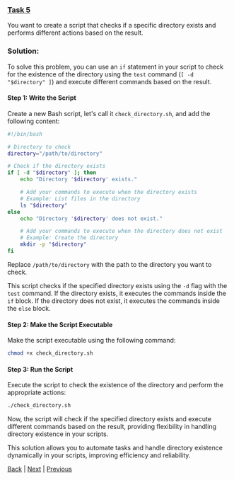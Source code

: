 ### [Task 5](task5.md)
You want to create a script that checks if a specific directory exists and performs different actions based on the result.

### Solution:
To solve this problem, you can use an `if` statement in your script to check for the existence of the directory using the `test` command (`[ -d "$directory" ]`) and execute different commands based on the result.

#### Step 1: Write the Script

Create a new Bash script, let's call it `check_directory.sh`, and add the following content:

```bash
#!/bin/bash

# Directory to check
directory="/path/to/directory"

# Check if the directory exists
if [ -d "$directory" ]; then
    echo "Directory '$directory' exists."

    # Add your commands to execute when the directory exists
    # Example: List files in the directory
    ls "$directory"
else
    echo "Directory '$directory' does not exist."

    # Add your commands to execute when the directory does not exist
    # Example: Create the directory
    mkdir -p "$directory"
fi
```

Replace `/path/to/directory` with the path to the directory you want to check.

This script checks if the specified directory exists using the `-d` flag with the `test` command. If the directory exists, it executes the commands inside the `if` block. If the directory does not exist, it executes the commands inside the `else` block.

#### Step 2: Make the Script Executable

Make the script executable using the following command:

```bash
chmod +x check_directory.sh
```

#### Step 3: Run the Script

Execute the script to check the existence of the directory and perform the appropriate actions:

```bash
./check_directory.sh
```

Now, the script will check if the specified directory exists and execute different commands based on the result, providing flexibility in handling directory existence in your scripts.

This solution allows you to automate tasks and handle directory existence dynamically in your scripts, improving efficiency and reliability.

[Back](tasks.md) | [Next](task6.md) | [Previous](task4.md)